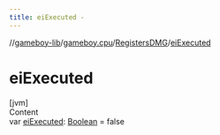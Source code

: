 ```yaml
---
title: eiExecuted -
---
```

//[gameboy-lib](../../index.md)/[gameboy.cpu](../index.md)/[RegistersDMG](index.md)/[eiExecuted](ei-executed.md)



# eiExecuted  
[jvm]  
Content  
var [eiExecuted](ei-executed.md): [Boolean](https://kotlinlang.org/api/latest/jvm/stdlib/kotlin/-boolean/index.html) = false  



